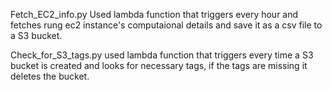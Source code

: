 Fetch_EC2_info.py
    Used lambda function that triggers every hour and fetches rung ec2 instance's computaional details and save it as a csv file to a S3 bucket.
    
Check_for_S3_tags.py
    used lambda function that triggers every time a S3 bucket is created and looks for necessary tags, if the tags are missing it deletes the bucket.
